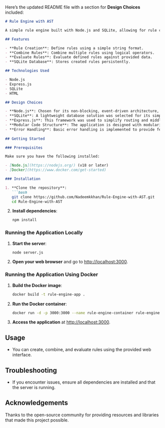 Here’s the updated README file with a section for **Design Choices** included:

```markdown
# Rule Engine with AST

A simple rule engine built with Node.js and SQLite, allowing for rule creation, combination, and evaluation through a web interface. This application serves as a basic demonstration of a rule engine's functionalities and can be expanded for more complex use cases.

## Features

- **Rule Creation**: Define rules using a simple string format.
- **Combine Rules**: Combine multiple rules using logical operators.
- **Evaluate Rules**: Evaluate defined rules against provided data.
- **SQLite Database**: Stores created rules persistently.

## Technologies Used

- Node.js
- Express.js
- SQLite
- HTML

## Design Choices

- **Node.js**: Chosen for its non-blocking, event-driven architecture, which is ideal for handling multiple requests efficiently.
- **SQLite**: A lightweight database solution was selected for its simplicity and ease of use, making it suitable for small to medium-sized applications.
- **Express.js**: This framework was used to simplify routing and middleware management, allowing for a clean structure in handling HTTP requests.
- **Modular Code Structure**: The application is designed with modularity in mind, separating concerns between different functionalities (e.g., rule creation, evaluation).
- **Error Handling**: Basic error handling is implemented to provide feedback for database operations and rule evaluations, ensuring a smoother user experience.
  
## Getting Started

### Prerequisites

Make sure you have the following installed:

- [Node.js](https://nodejs.org/) (v18 or later)
- [Docker](https://www.docker.com/get-started)

### Installation

1. **Clone the repository**:
   ```bash
   git clone https://github.com/Nadeemkkhan/Rule-Engine-with-AST.git
   cd Rule-Engine-with-AST
   ```

2. **Install dependencies**:
   ```bash
   npm install
   ```

### Running the Application Locally

1. **Start the server**:
   ```bash
   node server.js
   ```

2. **Open your web browser** and go to [http://localhost:3000](http://localhost:3000).

### Running the Application Using Docker

1. **Build the Docker image**:
   ```bash
   docker build -t rule-engine-app .
   ```

2. **Run the Docker container**:
   ```bash
   docker run -d -p 3000:3000 --name rule-engine-container rule-engine-app
   ```

3. **Access the application** at [http://localhost:3000](http://localhost:3000).

## Usage

- You can create, combine, and evaluate rules using the provided web interface.

## Troubleshooting

- If you encounter issues, ensure all dependencies are installed and that the server is running.

## Acknowledgements

Thanks to the open-source community for providing resources and libraries that made this project possible.
```

